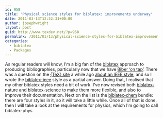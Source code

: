 ```yaml
---
id: 958
title: 'Physical science styles for biblatex: improvements underway'
date: 2011-03-13T12:52:31+00:00
author: josephwright
layout: post
guid: http://www.texdev.net/?p=958
permalink: /2011/03/13/physical-science-styles-for-biblatex-improvements-underway/
categories:
  - biblatex
  - Packages
---
```

As regular readers will know, I'm a big fan of the [biblatex](http://ctan.org/pkg/biblatex) approach to producing bibliographies, particularly now that we have [Biber ‘on tap’](http://www.texdev.net/2011/03/10/biber-now-in-tex-live-2010/). There was a question on the [{TeX} site](http://tex.stackexchange.com/) a while ago [about an IEEE style](http://tex.stackexchange.com/questions/10727/ieee-and-aip-bibliography-styles-in-biblatex), and so I wrote the [biblatex-ieee](http://ctan.org/pkg/biblatex-ieee) style as a partial answer. Doing that, I realised that my other biblatex styles need a bit of work. I've now revised both [biblatex-nature](http://ctan.org/pkg/biblatex-nature) and [biblatex-science](http://ctan.org/pkg/biblatex-science) to make them more flexible, and also to improve their documentation. Next on the list is the [biblatex-chem](http://ctan.org/pkg/biblatex-chem) bundle: there are four styles in it, so it will take a little while. Once all of that is done, then I will take a look at the requirements for physics, which I'm going to call biblatex-phys.

